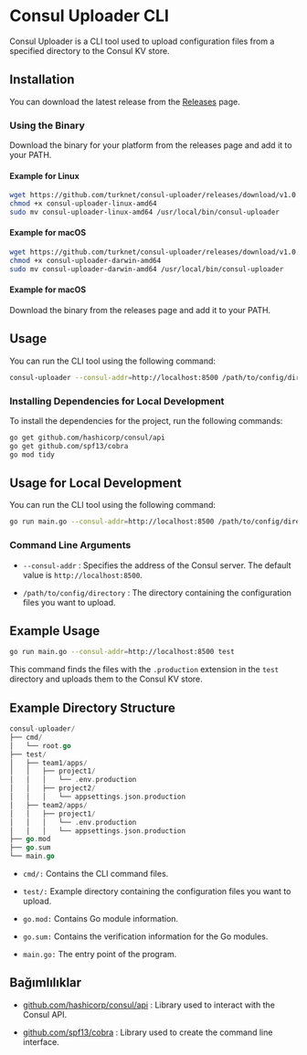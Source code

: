 # Consul Uploader CLI

Consul Uploader is a CLI tool used to upload configuration files from a specified directory to the Consul KV store.

## Installation

You can download the latest release from the [Releases](https://github.com/turknet/consul-uploader/releases) page.

### Using the Binary

Download the binary for your platform from the releases page and add it to your PATH.

#### Example for Linux

```sh
wget https://github.com/turknet/consul-uploader/releases/download/v1.0.1/consul-uploader-linux-amd64
chmod +x consul-uploader-linux-amd64
sudo mv consul-uploader-linux-amd64 /usr/local/bin/consul-uploader
```

#### Example for macOS

```sh
wget https://github.com/turknet/consul-uploader/releases/download/v1.0.0/consul-uploader-darwin-amd64
chmod +x consul-uploader-darwin-amd64
sudo mv consul-uploader-darwin-amd64 /usr/local/bin/consul-uploader
```

#### Example for macOS
Download the binary from the releases page and add it to your PATH.


## Usage

You can run the CLI tool using the following command:

```sh
consul-uploader --consul-addr=http://localhost:8500 /path/to/config/directory
```


### Installing Dependencies for Local Development

To install the dependencies for the project, run the following commands:

```sh
go get github.com/hashicorp/consul/api
go get github.com/spf13/cobra
go mod tidy
```

## Usage for Local Development

You can run the CLI tool using the following command:

```sh
go run main.go --consul-addr=http://localhost:8500 /path/to/config/directory
```

### Command Line Arguments

* `--consul-addr`  : Specifies the address of the Consul server. The default value is `http://localhost:8500`.

* `/path/to/config/directory` : The directory containing the configuration files you want to upload.

## Example Usage

```sh
go run main.go --consul-addr=http://localhost:8500 test
```

This command finds the files with the `.production` extension in the `test` directory and uploads them to the Consul KV store.

## Example Directory Structure

```go
consul-uploader/
├── cmd/
│   └── root.go
├── test/
│   ├── team1/apps/
│   │   ├── project1/
│   │   │   └── .env.production
│   │   ├── project2/
│   │   │   └── appsettings.json.production
│   ├── team2/apps/
│   │   ├── project1/
│   │   │   └── .env.production
│   │   │   └── appsettings.json.production
├── go.mod
├── go.sum
└── main.go
```

* `cmd/:` Contains the CLI command files.

* `test/:` Example directory containing the configuration files you want to upload.

* `go.mod:` Contains Go module information.

* `go.sum:` Contains the verification information for the Go modules.

* `main.go:` The entry point of the program.

## Bağımlılıklar

* [github.com/hashicorp/consul/api](https://github.com/hashicorp/consul/api) : Library used to interact with the Consul API.

* [github.com/spf13/cobra](https://github.com/spf13/cobra) : Library used to create the command line interface.
